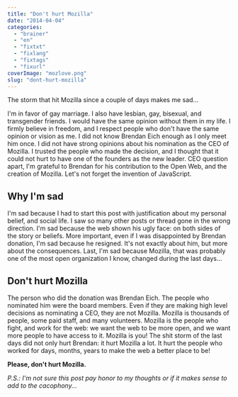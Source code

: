 ```yaml
---
title: "Don't hurt Mozilla"
date: "2014-04-04"
categories: 
  - "brainer"
  - "en"
  - "fixtxt"
  - "fixlang"
  - "fixtags"
  - "fixurl"
coverImage: "mozlove.png"
slug: "dont-hurt-mozilla"
---
```


The storm that hit Mozilla since a couple of days makes me sad...

I'm in favor of gay marriage. I also have lesbian, gay, bisexual, and transgender friends. I would have the same opinion without them in my life. I firmly believe in freedom, and I respect people who don't have the same opinion or vision as me. I did not know Brendan Eich enough as I only meet him once. I did not have strong opinions about his nomination as the CEO of Mozilla. I trusted the people who made the decision, and I thought that it could not hurt to have one of the founders as the new leader. CEO question apart, I'm grateful to Brendan for his contribution to the Open Web, and the creation of Mozilla. Let's not forget the invention of JavaScript.

## Why I'm sad

I'm sad because I had to start this post with justification about my personal belief, and social life. I saw so many other posts or thread gone in the wrong direction. I'm sad because the web shown his ugly face: on both sides of the story or beliefs. More important, even if I was disappointed by Brendan donation, I'm sad because he resigned. It's not exactly about him, but more about the consequences. Last, I'm sad because Mozilla, that was probably one of the most open organization I know, changed during the last days...

## Don't hurt Mozilla

The person who did the donation was Brendan Eich. The people who nominated him were the board members. Even if they are making high level decisions as nominating a CEO, they are not Mozilla. Mozilla is thousands of people, some paid staff, and many volunteers. Mozilla is the people who fight, and work for the web: we want the web to be more open, and we want more people to have access to it. Mozilla is you! The shit storm of the last days did not only hurt Brendan: it hurt Mozilla a lot. It hurt the people who worked for days, months, years to make the web a better place to be!

**Please, don't hurt Mozilla.**

_P.S.: I'm not sure this post pay honor to my thoughts or if it makes sense to add to the cacophony..._
